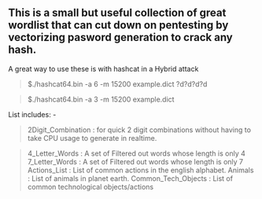 This is a small but useful collection of great wordlist that can cut down on pentesting by vectorizing pasword generation to crack any hash. 
-

A great way to use these is with hashcat in a Hybrid attack 
>$./hashcat64.bin -a 6 -m 15200 example.dict ?d?d?d?d

>$./hashcat64.bin -a 3 -m 15200 example.dict 



List includes: -

>2Digit_Combination : for quick 2 digit combinations without having to take CPU usage to generate in realtime.

>4_Letter_Words : A set of Filtered out words whose length is only 4
>7_Letter_Words : A set of Filtered out words whose length is only 7
>Actions_List :  List of common actions in the english alphabet.
>Animals : List of animals in planet earth.
>Common_Tech_Objects : List of common technological objects/actions 



